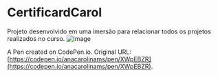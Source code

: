 # CertificardCarol

Projeto desenvolvido em uma imersão para relacionar todos os projetos realizados no curso.
![image](https://user-images.githubusercontent.com/81336099/128960334-802bc79f-1597-41ac-9953-d4865122c56a.png)

A Pen created on CodePen.io. Original URL: [https://codepen.io/anacarolinams/pen/XWpEBZR](https://codepen.io/anacarolinams/pen/XWpEBZR).


